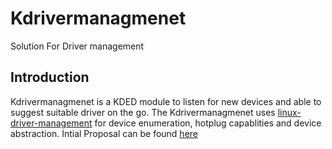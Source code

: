 # Kdrivermanagmenet
Solution For Driver management

## Introduction
Kdrivermanagmenet is a KDED module to listen for new devices and able to suggest suitable driver on the go. The Kdrivermanagmenet uses [linux-driver-management](https://github.com/solus-project/linux-driver-management) for device enumeration, hotplug capablities and device abstraction. Intial Proposal can be found [here](Discover_ldm-integration.pdf)


